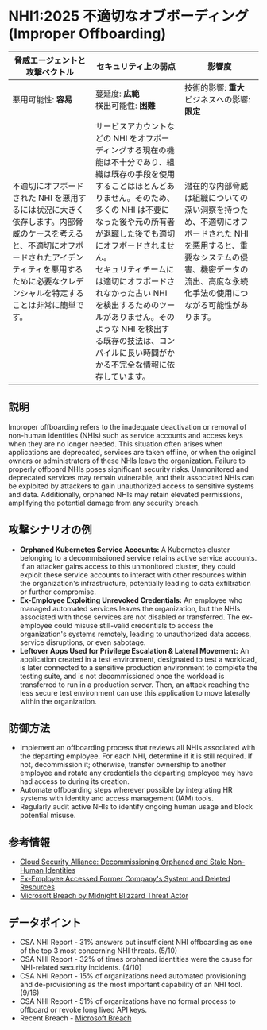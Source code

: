 # NHI1:2025 不適切なオブボーディング (Improper Offboarding)

| 脅威エージェントと攻撃ベクトル | セキュリティ上の弱点                     | 影響度                                             |
|--------------------------------|------------------------------------------|----------------------------------------------------|
| 悪用可能性: **容易**           | 蔓延度: **広範**<br>検出可能性: **困難** | 技術的影響: **重大**<br>ビジネスへの影響: **限定** |
| 不適切にオフボードされた NHI を悪用するには状況に大きく依存します。内部脅威のケースを考えると、不適切にオフボードされたアイデンティティを悪用するために必要なクレデンシャルを特定することは非常に簡単です。 | サービスアカウントなどの NHI をオフボーディングする現在の機能は不十分であり、組織は既存の手段を使用することはほとんどありません。そのため、多くの NHI は不要になった後や元の所有者が退職した後でも適切にオフボードされません。 <br> セキュリティチームには適切にオフボードされなかった古い NHI を検出するためのツールがありません。そのような NHI を検出する既存の技法は、コンパイルに長い時間がかかる不完全な情報に依存しています。 | 潜在的な内部脅威は組織についての深い洞察を持つため、不適切にオフボードされた NHI を悪用すると、重要なシステムの侵害、機密データの流出、高度な永続化手法の使用につながる可能性があります。 |

## 説明
Improper offboarding refers to the inadequate deactivation or removal of non-human identities (NHIs) such as service accounts and access keys when they are no longer needed. This situation often arises when applications are deprecated, services are taken offline, or when the original owners or administrators of these NHIs leave the organization. Failure to properly offboard NHIs poses significant security risks. Unmonitored and deprecated services may remain vulnerable, and their associated NHIs can be exploited by attackers to gain unauthorized access to sensitive systems and data. Additionally, orphaned NHIs may retain elevated permissions, amplifying the potential damage from any security breach.

## 攻撃シナリオの例
- **Orphaned Kubernetes Service Accounts:** A Kubernetes cluster belonging to a decommissioned service retains active service accounts. If an attacker gains access to this unmonitored cluster, they could exploit these service accounts to interact with other resources within the organization's infrastructure, potentially leading to data exfiltration or further compromise.
- **Ex-Employee Exploiting Unrevoked Credentials:** An employee who managed automated services leaves the organization, but the NHIs associated with those services are not disabled or transferred. The ex-employee could misuse still-valid credentials to access the organization's systems remotely, leading to unauthorized data access, service disruptions, or even sabotage.
- **Leftover Apps Used for Privilege Escalation & Lateral Movement:** An application created in a test environment, designated to test a workload, is later connected to a sensitive production environment to complete the testing suite, and is not decommissioned once the workload is transferred to run in a production server. Then, an attack reaching the less secure test environment can use this application to move laterally within the organization.

## 防御方法
- Implement an offboarding process that reviews all NHIs associated with the departing employee. For each NHI, determine if it is still required. If not, decommission it; otherwise, transfer ownership to another employee and rotate any credentials the departing employee may have had access to during its creation.
- Automate offboarding steps wherever possible by integrating HR systems with identity and access management (IAM) tools.
- Regularly audit active NHIs to identify ongoing human usage and block potential misuse.

## 参考情報
- [Cloud Security Alliance: Decommissioning Orphaned and Stale Non-Human Identities](https://cloudsecurityalliance.org/blog/2024/06/03/decommissioning-orphaned-and-stale-non-human-identities)
- [Ex-Employee Accessed Former Company's System and Deleted Resources](https://www.channelnewsasia.com/singapore/former-employee-hack-ncs-delete-virtual-servers-quality-testing-4402141)
- [Microsoft Breach by Midnight Blizzard Threat Actor](https://msrc.microsoft.com/blog/2024/01/microsoft-actions-following-attack-by-nation-state-actor-midnight-blizzard/)

## データポイント
- CSA NHI Report - 31% answers put insufficient NHI offboarding as one of the top 3 most concerning NHI threats. (5/10)
- CSA NHI Report - 32% of times orphaned identities were the cause for NHI-related security incidents. (4/10)
- CSA NHI Report - 15% of organizations need automated provisioning and de-provisioning as the most important capability of an NHI tool. (9/16)
- CSA NHI Report - 51% of organizations have no formal process to offboard or revoke long lived API keys.
- Recent Breach - [Microsoft Breach](https://medium.com/@ronilichtman/how-to-protect-yourself-from-the-microsoft-oauth-attack-powershell-scripts-included-71b398034b8d)
